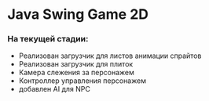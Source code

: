 # Java Swing Game 2D

### На текущей стадии:

- Реализован загрузчик для листов анимации спрайтов
- Реализован загрузчик для плиток
- Камера слежения за персонажем
- Контроллер управления персонажем
- добавлен AI для NPC